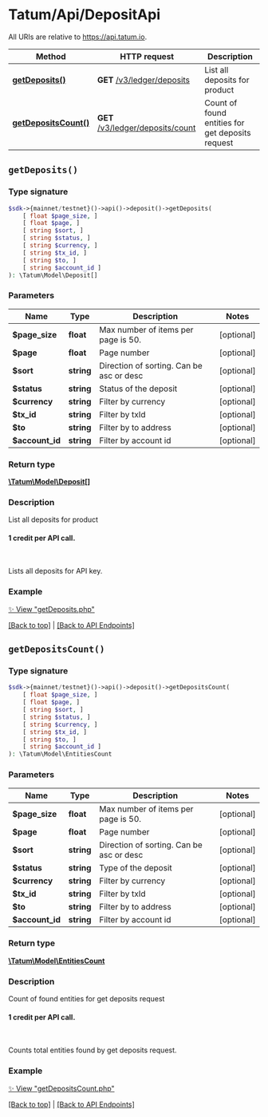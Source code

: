 # Tatum/Api/DepositApi

All URIs are relative to https://api.tatum.io.

Method | HTTP request | Description
------------- | ------------- | -------------
[**getDeposits()**](#getdeposits) | **GET** [/v3/ledger/deposits](https://apidoc.tatum.io/tag/Deposit/#operation/getDeposits) | List all deposits for product
[**getDepositsCount()**](#getdepositscount) | **GET** [/v3/ledger/deposits/count](https://apidoc.tatum.io/tag/Deposit/#operation/getDepositsCount) | Count of found entities for get deposits request


## `getDeposits()`

### Type signature

```php
$sdk->{mainnet/testnet}()->api()->deposit()->getDeposits(
    [ float $page_size, ]
    [ float $page, ]
    [ string $sort, ]
    [ string $status, ]
    [ string $currency, ]
    [ string $tx_id, ]
    [ string $to, ]
    [ string $account_id ]
): \Tatum\Model\Deposit[]
```

### Parameters

Name | Type | Description  | Notes
------------- | ------------- | ------------- | -------------
 **$page_size** | **float**  | Max number of items per page is 50. | [optional]
 **$page** | **float**  | Page number | [optional]
 **$sort** | **string**  | Direction of sorting. Can be asc or desc | [optional]
 **$status** | **string**  | Status of the deposit | [optional]
 **$currency** | **string**  | Filter by currency | [optional]
 **$tx_id** | **string**  | Filter by txId | [optional]
 **$to** | **string**  | Filter by to address | [optional]
 **$account_id** | **string**  | Filter by account id | [optional]

### Return type

[**\Tatum\Model\Deposit[]**](../Model/Deposit.md)

### Description

List all deposits for product

<h4>1 credit per API call.</h4><br/><p>Lists all deposits for API key.</p>

### Example

[✨ View "getDeposits.php"](../../examples/Api/DepositApi/getDeposits.php)

[[Back to top]](#) | [[Back to API Endpoints]](../index.md#api-endpoints)

## `getDepositsCount()`

### Type signature

```php
$sdk->{mainnet/testnet}()->api()->deposit()->getDepositsCount(
    [ float $page_size, ]
    [ float $page, ]
    [ string $sort, ]
    [ string $status, ]
    [ string $currency, ]
    [ string $tx_id, ]
    [ string $to, ]
    [ string $account_id ]
): \Tatum\Model\EntitiesCount
```

### Parameters

Name | Type | Description  | Notes
------------- | ------------- | ------------- | -------------
 **$page_size** | **float**  | Max number of items per page is 50. | [optional]
 **$page** | **float**  | Page number | [optional]
 **$sort** | **string**  | Direction of sorting. Can be asc or desc | [optional]
 **$status** | **string**  | Type of the deposit | [optional]
 **$currency** | **string**  | Filter by currency | [optional]
 **$tx_id** | **string**  | Filter by txId | [optional]
 **$to** | **string**  | Filter by to address | [optional]
 **$account_id** | **string**  | Filter by account id | [optional]

### Return type

[**\Tatum\Model\EntitiesCount**](../Model/EntitiesCount.md)

### Description

Count of found entities for get deposits request

<h4>1 credit per API call.</h4><br/><p>Counts total entities found by get deposits request.</p>

### Example

[✨ View "getDepositsCount.php"](../../examples/Api/DepositApi/getDepositsCount.php)

[[Back to top]](#) | [[Back to API Endpoints]](../index.md#api-endpoints)
